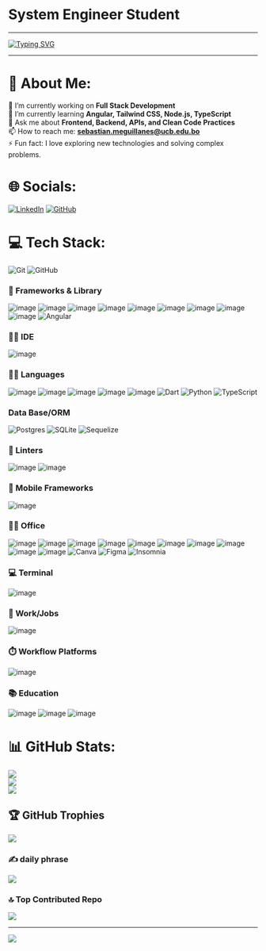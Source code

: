  # System Engineer Student
 ---

[![Typing SVG](https://readme-typing-svg.herokuapp.com?font=Fira+Code&pause=1000&color=CB00F7&width=435&lines=%3C+Systems+engineer+%2F%3E;%3C+Fullstack+developer+%2F%3E;%3C+always+learning+something+new+%2F%3E)](https://git.io/typing-svg)

---

# 💫 About Me:
🔭 I’m currently working on **Full Stack Development**<br>🌱 I’m currently learning **Angular, Tailwind CSS, Node.js, TypeScript**<br>💬 Ask me about **Frontend, Backend, APIs, and Clean Code Practices**<br>📫 How to reach me: **sebastian.meguillanes@ucb.edu.bo**<br>⚡ Fun fact: I love exploring new technologies and solving complex problems.


# 🌐 Socials:
[![LinkedIn](https://img.shields.io/badge/LinkedIn-%230077B5.svg?style=for-the-badge&logo=linkedin&logoColor=white)](https://linkedin.com/in/sebastianMeguillanes) [![GitHub](https://img.shields.io/badge/GitHub-%23121011.svg?style=for-the-badge&logo=github&logoColor=white)](https://github.com/sebastianMeguillanes)

# 💻 Tech Stack:


![Git](https://img.shields.io/badge/git-%23F05033.svg?style=for-the-badge&logo=git&logoColor=white) 
![GitHub](https://img.shields.io/badge/github-%23121011.svg?style=for-the-badge&logo=github&logoColor=white)


### 🚀 Frameworks & Library

![image](https://img.shields.io/badge/Tailwind_CSS-38B2AC?style=for-the-badge&logo=tailwind-css&logoColor=white)
![image](https://img.shields.io/badge/Material%20UI-007FFF?style=for-the-badge&logo=mui&logoColor=white)
![image](https://img.shields.io/badge/Node.js-339933?style=for-the-badge&logo=nodedotjs&logoColor=white)
![image](https://img.shields.io/badge/npm-CB3837?style=for-the-badge&logo=npm&logoColor=white)
![image](https://img.shields.io/badge/Postman-FF6C37?style=for-the-badge&logo=Postman&logoColor=white)
![image](https://img.shields.io/badge/PowerBI-F2C811?style=for-the-badge&logo=Power%20BI&logoColor=white)
![image](https://img.shields.io/badge/Vue.js-35495E?style=for-the-badge&logo=vuedotjs&logoColor=4FC08D)
![image](https://img.shields.io/badge/Vuetify-1867C0?style=for-the-badge&logo=vuetify&logoColor=white)
![image](https://img.shields.io/badge/web3.js-F16822?style=for-the-badge&logo=web3.js&logoColor=white)
![Angular](https://img.shields.io/badge/angular-%23DD0031.svg?style=for-the-badge&logo=angular&logoColor=white)  



### 👩‍💻 IDE

![image](https://img.shields.io/badge/VSCode-0078D4?style=for-the-badge&logo=visual%20studio%20code&logoColor=white)

### 👩‍💻 Languages

![image](https://img.shields.io/badge/C%2B%2B-00599C?style=for-the-badge&logo=c%2B%2B&logoColor=white)
![image](https://img.shields.io/badge/CSS3-1572B6?style=for-the-badge&logo=css3&logoColor=white)
![image](https://img.shields.io/badge/HTML5-E34F26?style=for-the-badge&logo=html5&logoColor=white)
![image](https://img.shields.io/badge/JavaScript-323330?style=for-the-badge&logo=javascript&logoColor=F7DF1E)
![image](https://img.shields.io/badge/json-5E5C5C?style=for-the-badge&logo=json&logoColor=white)
![Dart](https://img.shields.io/badge/dart-%230175C2.svg?style=for-the-badge&logo=dart&logoColor=white) 
![Python](https://img.shields.io/badge/python-3670A0?style=for-the-badge&logo=python&logoColor=ffdd54) 
![TypeScript](https://img.shields.io/badge/typescript-%23007ACC.svg?style=for-the-badge&logo=typescript&logoColor=white) 

### Data Base/ORM
![Postgres](https://img.shields.io/badge/postgres-%23316192.svg?style=for-the-badge&logo=postgresql&logoColor=white) 
![SQLite](https://img.shields.io/badge/sqlite-%2307405e.svg?style=for-the-badge&logo=sqlite&logoColor=white) 
![Sequelize](https://img.shields.io/badge/Sequelize-52B0E7?style=for-the-badge&logo=Sequelize&logoColor=white) 
 
### 🧐 Linters

![image](https://img.shields.io/badge/eslint-3A33D1?style=for-the-badge&logo=eslint&logoColor=white)
![image](https://img.shields.io/badge/prettier-1A2C34?style=for-the-badge&logo=prettier&logoColor=F7BA3E)



### 📱 Mobile Frameworks
 
![image](https://img.shields.io/badge/Flutter-02569B?style=for-the-badge&logo=flutter&logoColor=white)

### 👨‍💻 Office
![image](https://img.shields.io/badge/Google%20Sheets-34A853?style=for-the-badge&logo=google-sheets&logoColor=white)
![image](https://img.shields.io/badge/Microsoft_Excel-217346?style=for-the-badge&logo=microsoft-excel&logoColor=white)
![image](https://img.shields.io/badge/Microsoft_Office-D83B01?style=for-the-badge&logo=microsoft-office&logoColor=white)
![image](https://img.shields.io/badge/Microsoft_PowerPoint-B7472A?style=for-the-badge&logo=microsoft-powerpoint&logoColor=white)
![image](https://img.shields.io/badge/Microsoft_SharePoint-0078D4?style=for-the-badge&logo=microsoft-sharepoint&logoColor=white)
![image](https://img.shields.io/badge/Microsoft_Word-2B579A?style=for-the-badge&logo=microsoft-word&logoColor=white)
![image](https://img.shields.io/badge/Miro-F7C922?style=for-the-badge&logo=Miro&logoColor=050036)
![image](https://img.shields.io/badge/Notion-000000?style=for-the-badge&logo=notion&logoColor=white)
![image](https://img.shields.io/badge/Todoist-E44332?style=for-the-badge&logo=todoist&logoColor=white)
![image](https://img.shields.io/badge/Trello-0052CC?style=for-the-badge&logo=trello&logoColor=white)
![Canva](https://img.shields.io/badge/Canva-%2300C4CC.svg?style=for-the-badge&logo=Canva&logoColor=white) 
![Figma](https://img.shields.io/badge/figma-%23F24E1E.svg?style=for-the-badge&logo=figma&logoColor=white) 
![Insomnia](https://img.shields.io/badge/Insomnia-black?style=for-the-badge&logo=insomnia&logoColor=5849BE) 


### 💻 Terminal

![image](https://img.shields.io/badge/GIT-E44C30?style=for-the-badge&logo=git&logoColor=white)


### 🥅 Work/Jobs


![image](https://img.shields.io/badge/Freelancer-29B2FE?style=for-the-badge&logo=Freelancer&logoColor=white)

### ⏱️ Workflow Platforms

![image](https://img.shields.io/badge/Jira-0052CC?style=for-the-badge&logo=Jira&logoColor=white)


### 📚 Education

![image](https://img.shields.io/badge/Platzi-98CA3F?style=for-the-badge&logo=platzi&logoColor=white)
![image](https://img.shields.io/badge/Coursera-0056D2?style=for-the-badge&logo=Coursera&logoColor=white)
![image](https://img.shields.io/badge/Udemy-EC5252?style=for-the-badge&logo=Udemy&logoColor=white)


# 📊 GitHub Stats:
![](https://github-readme-stats.vercel.app/api?username=sebastianMeguillanes&theme=dark&hide_border=false&include_all_commits=false&count_private=false)<br/>
![](https://github-readme-streak-stats.herokuapp.com/?user=sebastianMeguillanes&theme=dark&hide_border=false)<br/>
![](https://github-readme-stats.vercel.app/api/top-langs/?username=sebastianMeguillanes&theme=dark&hide_border=false&include_all_commits=false&count_private=false&layout=compact)

## 🏆 GitHub Trophies
![](https://github-profile-trophy.vercel.app/?username=sebastianMeguillanes&theme=radical&no-frame=false&no-bg=false&margin-w=4)

### ✍️ daily phrase

![](https://quotes-github-readme.vercel.app/api?type=horizontal&theme=radical)

### 🔝 Top Contributed Repo
![](https://github-contributor-stats.vercel.app/api?username=sebastianMeguillanes&limit=5&theme=dark&combine_all_yearly_contributions=true)

---
[![](https://visitcount.itsvg.in/api?id=sebastianMeguillanes&icon=10&color=13)](https://visitcount.itsvg.in)

<!-- Proudly created with GPRM ( https://gprm.itsvg.in ) -->

